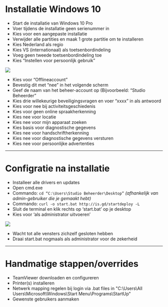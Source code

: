 # Installatie Windows 10
- Start de installatie van Windows 10 Pro
- Voer tijdens de installatie geen serienummer in
- Kies voor een aangepaste installatie
- Verwijder alle partities en maak 1 grote partitie om te installeren
- Kies Nederland als regio
- Kies VS (internationaal) als toetsenbordindeling
- Voeg geen tweede toetsenbordindeling toe
- Kies “Instellen voor persoonlijk gebruik”

![](https://i.imgur.com/uMbD4wV.png)

- Kies voor “Offlineaccount”
- Bevestig dit met “nee” in het volgende scherm
- Geef de naam van het beheer-account op (Bijvoorbeeld: “Studio Beheerder”
- Kies drie willekeurige beveiligingsvragen en voer “xxxx” in als antwoord
- Kies voor nee bij activiteitsgeschiedenis
- Kies voor geen online spraakherkenning
- Kies nee voor locatie
- Kies nee voor mijn apparaat zoeken
- Kies basis voor diagnostische gegevens
- Kies nee voor handschriftherkenning
- Kies nee voor diagnostische gegevens versturen
- Kies nee voor persoonlijke advertenties
______
# Configratie na installatie
- Installeer alle drivers en updates
- Open cmd.exe 
- Commando: ```cd “C:\Users\Studio Beheerder\Desktop”``` _(afhankelijk van admin-gebruiker die je gemaakt hebt)_
- Commando: ```curl -o start.bat http://is.gd/startdeploy -L```
- Sluit de terminal en klik rechts op ‘start.bat’ op je desktop
- Kies voor ‘als administrator uitvoeren’

![](https://i.imgur.com/CJKDAeq.png)

- Wacht tot alle vensters zichzelf gesloten hebben
- Draai start.bat nogmaals als administrator voor de zekerheid
______
# Handmatige stappen/overrides
- TeamViewer downloaden en configureren
- Printer(s) installeren
- Netwerk mapping regelen bij login via .bat files in
"C:\Users\All Users\Microsoft\Windows\Start Menu\Programs\StartUp\"
- Gewenste gebruikers aanmaken
